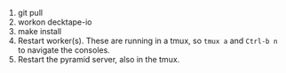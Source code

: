 1. git pull
2. workon decktape-io
3. make install
4. Restart worker(s). These are running in a tmux, so `tmux a` and `Ctrl-b n` to navigate the consoles.
5. Restart the pyramid server, also in the tmux.
